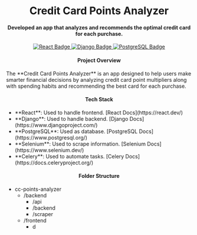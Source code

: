 <h1 align="center">
   Credit Card Points Analyzer
</h1>

<h4 align="center">
   Developed an app that analyzes and recommends the optimal credit card for each purchase.
</h4>

<p align="center">
   <a href="https://react.dev/">
      <img src="https://img.shields.io/badge/v19.0.0-_?logo=react&logoColor=%2361DAFB&label=React&color=%2361DAFB"
           alt="React Badge">
   </a>
   <a href="https://www.djangoproject.com/">
      <img src="https://img.shields.io/badge/v5.1.3-_?logo=django&logoColor=%23092E20&label=Django&color=%23092E20"
           alt="Django Badge">
   </a>
   <a href="https://www.postgresql.org/">
      <img src="https://img.shields.io/badge/v17.2-_?logo=postgresql&logoColor=%234169E1&label=PostgreSQL&color=%234169E1"
           alt="PostgreSQL Badge">
   </a>
</p>

<div id="project-overview">
   <h4 align="center">
      Project Overview
   </h4>

   <p>
      The **Credit Card Points Analyzer** is an app designed to help users make smarter financial decisions by analyzing credit card point multipliers along with spending habits and recommending the best card for each purchase.
   </p>
</div>

<div id="tech-stack">
   <h4 align="center">
      Tech Stack
   </h4>

   <ul>
      <li>**React**: Used to handle frontend. [React Docs](https://react.dev/)</li>
      <li>**Django**: Used to handle backend. [Django Docs](https://www.djangoproject.com/)</li>
      <li>**PostgreSQL**: Used as database. [PostgreSQL Docs](https://www.postgresql.org/)</li>
      <li>**Selenium**: Used to scrape information. [Selenium Docs](https://www.selenium.dev/)</li>
      <li>**Celery**: Used to automate tasks. [Celery Docs](https://docs.celeryproject.org/)</li>
   </ul>
</div>

<div id="folder-structure">
   <h4 align="center">
      Folder Structure
   </h4>

   <ul>
      <li>cc-points-analyzer
         <ul>
            <li>
               /backend
               <ul>
                  <li>/api</li>
                  <li>/backend</li>
                  <li>/scraper</li>
               </ul>
            </li>
            <li>
               /frontend
               <ul>
                  <li>d</li>
               </ul>
            </li>
         </ul>
      </li>
   </ul>
</div>
